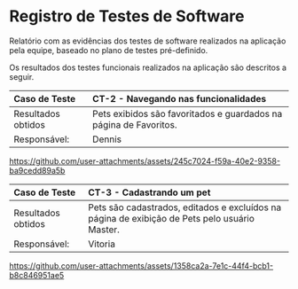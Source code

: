 # Registro de Testes de Software

Relatório com as evidências dos testes de software realizados na aplicação pela equipe, baseado no plano de testes pré-definido.

Os resultados dos testes funcionais realizados na aplicação são descritos a seguir. 

|Caso de Teste    | CT-2 - Navegando nas funcionalidades |
|:---|:---|
| Resultados obtidos | Pets exibidos são favoritados e guardados na página de Favoritos. |
| Responsável: | Dennis |



https://github.com/user-attachments/assets/245c7024-f59a-40e2-9358-ba9cedd89a5b


|Caso de Teste    | CT-3 - Cadastrando um pet |
|:---|:---|
| Resultados obtidos | Pets são cadastrados, editados e excluídos na página de exibição de Pets pelo usuário Master. |
| Responsável: | Vitoria |



https://github.com/user-attachments/assets/1358ca2a-7e1c-44f4-bcb1-b8c846951ae5


